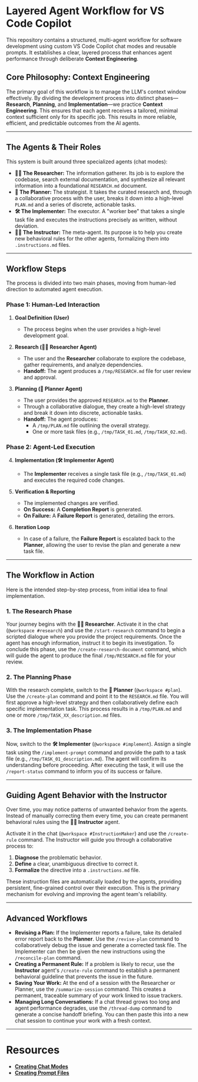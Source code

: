 # Layered Agent Workflow for VS Code Copilot

This repository contains a structured, multi-agent workflow for software development using custom VS Code Copilot chat modes and reusable prompts. It establishes a clear, layered process that enhances agent performance through deliberate **Context Engineering**.

## Core Philosophy: Context Engineering

The primary goal of this workflow is to manage the LLM's context window effectively. By dividing the development process into distinct phases—**Research**, **Planning**, and **Implementation**—we practice **Context Engineering**. This ensures that each agent receives a tailored, minimal context sufficient only for its specific job. This results in more reliable, efficient, and predictable outcomes from the AI agents.

-----

## The Agents & Their Roles

This system is built around three specialized agents (chat modes):

  * **🧑‍🔬 The Researcher:** The information gatherer. Its job is to explore the codebase, search external documentation, and synthesize all relevant information into a foundational `RESEARCH.md` document.
  * **📝 The Planner:** The strategist. It takes the curated research and, through a collaborative process with the user, breaks it down into a high-level `PLAN.md` and a series of discrete, actionable tasks.
  * **🛠️ The Implementer:** The executor. A "worker bee" that takes a single task file and executes the instructions precisely as written, without deviation.
  * **🧑‍🏫 The Instructor:** The meta-agent. Its purpose is to help you create new behavioral rules for the other agents, formalizing them into `.instructions.md` files.

-----

## Workflow Steps

The process is divided into two main phases, moving from human-led direction to automated agent execution.

### Phase 1: Human-Led Interaction

1.  **Goal Definition (User)**
    *   The process begins when the user provides a high-level development goal.

2.  **Research (🧑‍🔬 Researcher Agent)**
    *   The user and the **Researcher** collaborate to explore the codebase, gather requirements, and analyze dependencies.
    *   **Handoff:** The agent produces a `/tmp/RESEARCH.md` file for user review and approval.

3.  **Planning (📝 Planner Agent)**
    *   The user provides the approved `RESEARCH.md` to the **Planner**.
    *   Through a collaborative dialogue, they create a high-level strategy and break it down into discrete, actionable tasks.
    *   **Handoff:** The agent produces:
        *   A `/tmp/PLAN.md` file outlining the overall strategy.
        *   One or more task files (e.g., `/tmp/TASK_01.md`, `/tmp/TASK_02.md`).

### Phase 2: Agent-Led Execution

4.  **Implementation (🛠️ Implementer Agent)**
    *   The **Implementer** receives a single task file (e.g., `/tmp/TASK_01.md`) and executes the required code changes.

5.  **Verification & Reporting**
    *   The implemented changes are verified.
    *   **On Success:** A **Completion Report** is generated.
    *   **On Failure:** A **Failure Report** is generated, detailing the errors.

6.  **Iteration Loop**
    *   In case of a failure, the **Failure Report** is escalated back to the **Planner**, allowing the user to revise the plan and generate a new task file.

-----

## The Workflow in Action

Here is the intended step-by-step process, from initial idea to final implementation.

### 1\. The Research Phase

Your journey begins with the **🧑‍🔬 Researcher**. Activate it in the chat (`@workspace #research`) and use the `/start-research` command to begin a scripted dialogue where you provide the project requirements. Once the agent has enough information, instruct it to begin its investigation. To conclude this phase, use the `/create-research-document` command, which will guide the agent to produce the final `/tmp/RESEARCH.md` file for your review.

### 2\. The Planning Phase

With the research complete, switch to the **📝 Planner** (`@workspace #plan`). Use the `/create-plan` command and point it to the `RESEARCH.md` file. You will first approve a high-level strategy and then collaboratively define each specific implementation task. This process results in a `/tmp/PLAN.md` and one or more `/tmp/TASK_XX_description.md` files.

### 3\. The Implementation Phase

Now, switch to the **🛠️ Implementer** (`@workspace #implement`). Assign a single task using the `/implement-prompt` command and provide the path to a task file (e.g., `/tmp/TASK_01_description.md`). The agent will confirm its understanding before proceeding. After executing the task, it will use the `/report-status` command to inform you of its success or failure.

-----

## Guiding Agent Behavior with the Instructor

Over time, you may notice patterns of unwanted behavior from the agents. Instead of manually correcting them every time, you can create permanent behavioral rules using the **🧑‍🏫 Instructor** agent.

Activate it in the chat (`@workspace #InstructionMaker`) and use the `/create-rule` command. The Instructor will guide you through a collaborative process to:

1.  **Diagnose** the problematic behavior.
2.  **Define** a clear, unambiguous directive to correct it.
3.  **Formalize** the directive into a `.instructions.md` file.

These instruction files are automatically loaded by the agents, providing persistent, fine-grained control over their execution. This is the primary mechanism for evolving and improving the agent team's reliability.

-----

## Advanced Workflows

  * **Revising a Plan:** If the Implementer reports a failure, take its detailed error report back to the **Planner**. Use the `/revise-plan` command to collaboratively debug the issue and generate a corrected task file. The Implementer can then be given the new instructions using the `/reconcile-plan` command.
  * **Creating a Permanent Rule:** If a problem is likely to recur, use the **Instructor** agent's `/create-rule` command to establish a permanent behavioral guideline that prevents the issue in the future.
  * **Saving Your Work:** At the end of a session with the Researcher or Planner, use the `/summarize-session` command. This creates a permanent, traceable summary of your work linked to issue trackers.
  * **Managing Long Conversations:** If a chat thread grows too long and agent performance degrades, use the `/thread-dump` command to generate a concise handoff briefing. You can then paste this into a new chat session to continue your work with a fresh context.

-----

# Resources

  * [**Creating Chat Modes**](https://code.visualstudio.com/docs/copilot/customization/custom-chat-modes)
  * [**Creating Prompt Files**](https://code.visualstudio.com/docs/copilot/customization/prompt-files)
